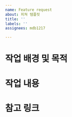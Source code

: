 ```yaml
---
name: Feature request
about: 피쳐 템플릿
title: ''
labels: ''
assignees: mdb1217

---
```


# 작업 배경 및 목적

# 작업 내용
<!-- optional : <img src = "" width = 500> -->

# 참고 링크
